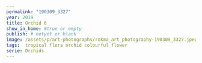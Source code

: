 ```yaml
---
permalink: "190309_3327"
year: 2019
title: Orchid 6
show_in_home: #true or empty
publish: # notyet or blank
image: /assets/p/art-photographs/rokma_art_photography-190309_3327.jpeg
tags:  tropical flora orchid colourful flower
serie: Orchids
---
```

